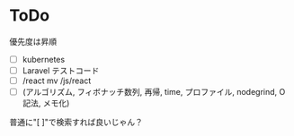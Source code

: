 # ToDo

優先度は昇順

- [ ] kubernetes
- [ ] Laravel テストコード
- [ ] /react mv /js/react
- [ ] (アルゴリズム, フィボナッチ数列, 再帰, time, プロファイル, nodegrind, O記法, メモ化)

普通に"[ ]"で検索すれば良いじゃん？

